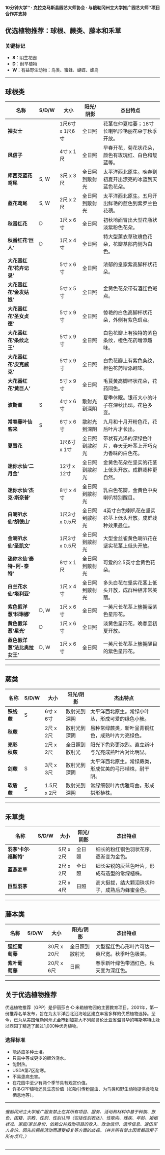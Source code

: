 #### 10分钟大学™ · 克拉克马斯县园艺大师协会 · 与俄勒冈州立大学推广园艺大师™项目合作并支持

## 优选植物推荐：球根、蕨类、藤本和禾草

### 关键标记

- **S**：阴生花园  
- **D**：耐旱植物  
- **W**：有益野生动物：鸟类、蜜蜂、蝴蝶、蜂鸟  

---

## 球根类

| 名称                                         | S/D/W | 大小           | 阳光/阴影                | 杰出特点                                                                        |
|----------------------------------------------|-------|----------------|--------------------------|---------------------------------------------------------------------------------|
| **裸女士**                                  |       | 1尺6寸 x 1尺6寸  | 全日照                   | 花茎在仲夏枯萎；18寸长喇叭形艳丽花朵于秋季开放。                                 |
| **风信子**                                  |       | 4寸 x 1尺       | 全日照                   | 早春开花，菊花状花朵，颜色有玫瑰红、白色和靛蓝等。                               |
| **库西克蓝花鸢尾**                           | S, W  | 3尺 x 3尺       | 全日照到散射光           | 太平洋西北原生。晚春到初夏开出漂亮的冰蓝到天蓝色花朵。                            |
| **蓝花鸢尾**                                 | S, W  | 2尺 x 2尺       | 全日照到散射光           | 太平洋西北原生。五月开出鲜艳的蓝色到紫罗兰色花穗。                                |
| **秋番红花**                                 | D     | 1尺 x 6寸       | 全日照                   | 初秋地面冒出大型花瓶状淡紫粉色花朵。                                            |
| **秋番红花‘巨人’**                           | D     | 1尺 x 4寸       | 全日照                   | 特大型薰衣草玫瑰色花朵，花瓣基部内侧为白色。                                    |
| **大花番红花‘花卉记录’**                     |       | 5寸 x 6寸       | 全日照                   | 浓郁的皇家紫高脚杯状花朵。                                                      |
| **大花番红花‘金发姑娘’**                     |       | 5寸 x 5寸       | 全日照                   | 金黄色花朵带有酒红色斑点。                                                      |
| **大花番红花‘圣女贞德’**                     |       | 5寸 x 9寸       | 全日照                   | 惊艳的白色高脚杯状花朵，外侧有紫色斑点。                                         |
| **大花番红花‘条纹之王’**                     |       | 5寸 x 9寸       | 全日照                   | 白色花瓣上有独特的紫色条纹，橙色花药增添趣味。                                  |
| **大花番红花‘皮克威克’**                     |       | 5寸 x 9寸       | 全日照                   | 白色花瓣上有紫色条纹，橙色花药增添趣味。                                        |
| **大花番红花‘黄巨人’**                       |       | 5寸 x 9寸       | 全日照                   | 毛茛黄高脚杯状花朵，花药同色。                                                  |
| **波斯堇**                                   | S     | 4寸 x 6寸       | 散射光到深阴             | 夏季休眠。银币大小的叶子在深秋出现。花色多变。                                   |
| **常春藤叶仙客来**                           | S     | 6寸 x 6寸       | 散射光到深阴             | 九月和十月开粉色花，花后叶片才长出。                                            |
| **夏雪花**                                   |       | 1尺6寸 x 1寸    | 全日照到散射光           | 带状有光泽的深绿色叶片，春天无叶茎上开巧克力香味的白色花。                      |
| **迷你水仙‘二月金’**                         |       | 12寸 x 12寸     | 全日照到散射光           | 金黄色花朵在坚实的花茎上低头开放。成群栽种更自然。                              |
| **迷你水仙‘杰克·斯奈普’**                   |       | 8寸 x 4寸       | 全日照到散射光           | 乳白色花瓣，金黄色中央喇叭特别醒目。                                            |
| **白喇叭水仙‘胡德山’**                       |       | 1尺3寸 x 0.5尺  | 全日照到散射光           | 4英寸白色喇叭花在坚实花茎上低头开放。成群栽种效果最佳。                         |
| **金喇叭水仙‘圣凯文’**                       |       | 1尺3寸 x 0.5尺  | 全日照到散射光           | 大型金丝雀黄色喇叭花在坚实花茎上低头开放。                                      |
| **迷你水仙‘泰特-阿-泰特’**                  |       | 8寸 x 1尺       | 全日照到散射光           | 可爱的2.5英寸金黄色花朵。                                                       |
| **白兰花水仙‘塔利亚’**                       |       | 1尺 x 4寸       | 全日照到散射光           | 多头白花在坚实花茎上低头开放，成群种植非常美丽。                                 |
| **紫色假洋葱‘科琳娜’**                       | D, W  | 1尺 x 6寸       | 全日照                   | 一英尺长花茎上簇拥深紫色星形花。                                                |
| **黄色假洋葱‘星光’**                         | D     | 1尺 x 6寸       | 全日照                   | 淡黄色星形花，晚春至初夏开放。                                                  |
| **蓝色假洋葱‘法比奥拉女王’**                | D, W  | 1尺 x 6寸       | 全日照                   | 一英尺长花茎上簇拥醒目的紫色星形花。                                            |

---

## 蕨类

| 名称                     | S/D/W | 大小         | 阳光/阴影          | 杰出特点                                                                  |
|--------------------------|-------|--------------|--------------------|--------------------------------------------------------------------------|
| **铁线蕨**               | S     | 6寸 x 6寸    | 散射光到深阴       | 太平洋西北原生。常绿小叶丛，形成可爱的绿色小簇。                         |
| **秋蕨**                 |       | 2尺 x 2尺    | 散射光到深阴       | 易种常绿蕨类，新叶呈青铜红色，成熟叶片为亮绿色。                         |
| **亮彩秋蕨**             |       | 2尺 x 2尺    | 全日照到散射光     | 阳光下色彩更浓烈。直立新叶与光亮成熟叶片对比明显。                      |
| **剑蕨**                 | S     | 3尺 x 3尺    | 散射光到深阴       | 太平洋西北原生。常绿蕨类，形成优美的弓形植株，耐干阴。                   |
| **软盾蕨**               | S     | 1.5尺 x 2尺  | 散射光到深阴       | 常绿细裂叶片优雅弯曲，形成拱形植株。                                    |

---

## 禾草类

| 名称                                 | S/D/W | 大小     | 阳光/阴影 | 杰出特点                                                                        |
|--------------------------------------|-------|----------|-----------|---------------------------------------------------------------------------------|
| **羽茅‘卡尔·福斯特’**                |       | 5尺 x 2尺 | 全日照    | 细长的粉红铜色羽状花序，逐渐变为金色。                                         |
| **蓝燕麦草**                        |       | 2尺 x 2尺 | 全日照    | 细长尖锐的灰蓝色叶片，形成有造型的常绿植株。                                   |
| **巨型羽茅**                        |       | 2尺 x 4尺 | 日照      | 高大挺拔，结大颗泪珠状种子，成熟后为蜂蜜金色。                                 |

---

## 藤本类

| 名称                   | S/D/W | 大小         | 阳光/阴影                | 杰出特点                                                         |
|------------------------|-------|--------------|--------------------------|------------------------------------------------------------------|
| **猩红葡萄藤**         |       | 30尺 x 20尺  | 全日照到散射光           | 大型猩红色心形叶片可达一英尺宽。秋季叶色极美。                  |
| **紫叶葡萄藤**         |       | 20尺 x 6尺   | 日照                     | 春季新叶绿色带酒红色，秋天变为深红色。                          |

---

## 关于优选植物推荐

优选植物推荐（GPP）是伊丽莎白·C·米勒植物园的主要教育项目。2001年，第一份推荐名单发布，旨在为太平洋西北沿海地区建立丰富多样的优质植物选择。至今，已为从美国俄勒冈州尤金市到加拿大不列颠哥伦比亚省温哥华的喀斯喀特山脉以西园丁精选了超过1,000种优秀植物。

### 选择标准

- 能适应多种土壤。
- 只需中等或更少的额外浇水。
- 能耐热。
- USDA第7区耐寒。
- 不易患病虫害。
- 在花园中至少有两个季节具有观赏价值。
- 许多GPP植物还具生态价值（如吸引传粉昆虫、为鸟类和野生动物提供食物及栖息地等）。

---

###### 俄勒冈州立大学推广服务禁止在其所有项目、服务、活动和材料中基于种族、肤色、国籍、宗教、性别、性别认同（包括性别表达）、性取向、残疾、年龄、婚姻状况、家庭/家长身份、依赖公共救助项目的收入、政治信仰、遗传信息、退伍军人身份、因先前民权活动而遭受报复等方面的歧视。（并非所有禁止因素都适用于所有项目。）
---